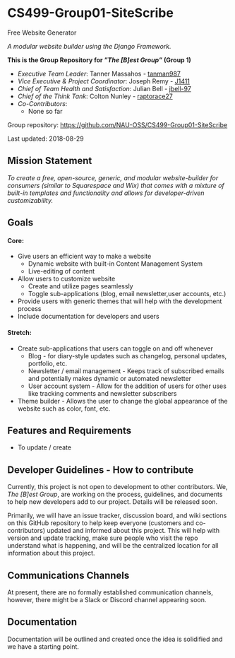 # CS499-Group01-SiteScribe

Free Website Generator

_A modular website builder using the Django Framework._

**This is the Group Repository for _”The [B]est Group”_ (Group 1)**

+ _Executive Team Leader_: Tanner Massahos - [tanman987](https://github.com/tanman987)
+ _Vice Executive & Project Coordinator_: Joseph Remy - [J1411](https://github.com/J1411)
+ _Chief of Team Health and Satisfaction_: Julian Bell - [jbell-97](https://github.com/jbell-97)
+ _Chief of the Think Tank_: Colton Nunley - [raptorace27](https://github.com/raptorace27)
+ _Co-Contributors_:
    + None so far

Group repository: <https://github.com/NAU-OSS/CS499-Group01-SiteScribe>

Last updated: 2018-08-29

## Mission Statement

_To create a free, open-source, generic, and modular website-builder for consumers (similar to Squarespace and Wix) that comes with a mixture of built-in templates and functionality and allows for developer-driven customizability._

## Goals
#### Core:
+ Give users an efficient way to make a website
    + Dynamic website with built-in Content Management System
    + Live-editing of content
+ Allow users to customize website 
    + Create and utilize pages seamlessly
    + Toggle sub-applications (blog, email newsletter,user accounts, etc.)
+ Provide users with generic themes that will help with the development process
+ Include documentation for developers and users

#### Stretch:
+ Create sub-applications that users can toggle on and off whenever
    + Blog - for diary-style updates such as changelog, personal updates, portfolio, etc.
    + Newsletter / email management - Keeps track of subscribed emails and potentially makes dynamic or automated newsletter
    + User account system - Allow for the addition of users for other uses like tracking comments and newsletter subscribers
+ Theme builder - Allows the user to change the global appearance of the website such as color, font, etc.

## Features and Requirements
+ To update / create

## Developer Guidelines - How to contribute

Currently, this project is not open to development to other contributors. We, _The [B]est Group_, are working on the process, guidelines, and documents to help new developers add to our project. Details will be released soon.

Primarily, we will have an issue tracker, discussion board, and wiki sections on this GitHub repository to help keep everyone (customers and co-contributors) updated and informed about this project. This will help with version and update tracking, make sure people who visit the repo understand what is happening, and will be the centralized location for all information about this project.

## Communications Channels 

At present, there are no formally established communication channels, however, there might be a Slack or Discord channel appearing soon.

## Documentation

Documentation will be outlined and created once the idea is solidified and we have a starting point.
